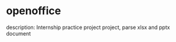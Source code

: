 openoffice
==========
description:
Internship practice project project,  parse xlsx and pptx document
